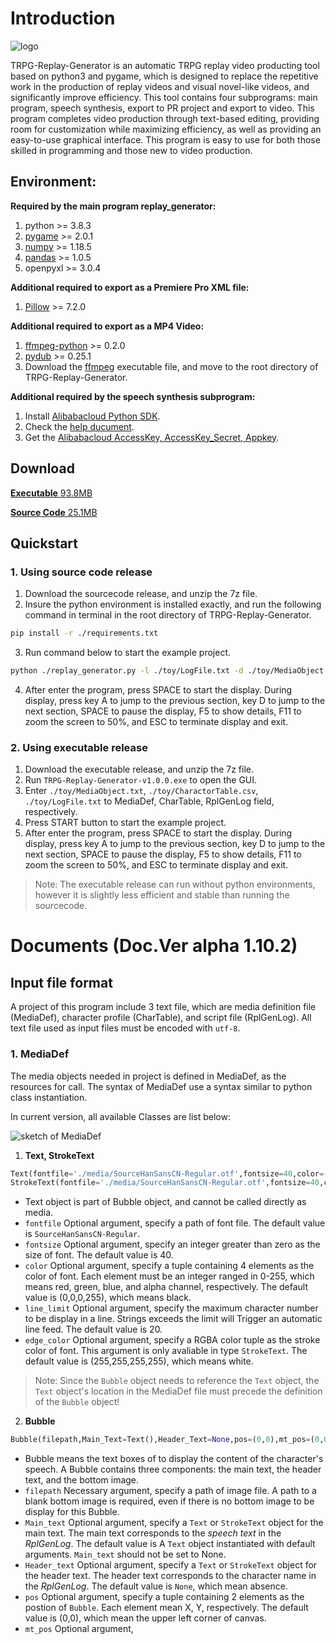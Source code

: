 # Introduction

![logo](./doc/logo.png)

TRPG-Replay-Generator is an automatic TRPG replay video producting tool based on python3 and pygame, which is designed to replace the repetitive work in the production of replay videos and visual novel-like videos, and significantly improve efficiency. This tool contains four subprograms: main program, speech synthesis, export to PR project and export to video. This program completes video production through text-based editing, providing room for customization while maximizing efficiency, as well as providing an easy-to-use graphical interface. This program is easy to use for both those skilled in programming and those new to video production.<br>

## Environment:

**Required by the main program replay_generator:**
1. python &gt;= 3.8.3
2. [pygame](https://github.com/pygame/pygame) &gt;= 2.0.1
3. [numpy](https://github.com/numpy/numpy) &gt;= 1.18.5
4. [pandas](https://github.com/pandas-dev/pandas) &gt;= 1.0.5
5. openpyxl &gt;= 3.0.4

**Additional required to export as a Premiere Pro XML file:**
1. [Pillow](https://github.com/python-pillow/Pillow) &gt;= 7.2.0

**Additional required to export as a MP4 Video:**
1. [ffmpeg-python](https://github.com/kkroening/ffmpeg-python) &gt;= 0.2.0
2. [pydub](https://github.com/jiaaro/pydub) &gt;= 0.25.1
3. Download the [ffmpeg](https://ffmpeg.org/download.html) executable file, and move to the root directory of TRPG-Replay-Generator.

**Additional required by the speech synthesis subprogram:**
1. Install [Alibabacloud Python SDK](https://github.com/aliyun/alibabacloud-nls-python-sdk).
2. Check the [help ducument](https://help.aliyun.com/document_detail/374323.html).
3. Get the [Alibabacloud AccessKey, AccessKey_Secret, Appkey](https://ram.console.aliyun.com/manage/ak).

## Download

[**Executable** 93.8MB](https://github.com/DanDDXuanX/TRPG-Replay-Generator/releases/download/v1.0.1/TRPG-Replay-Generator-v1.0.1-win64.7z)

[**Source Code** 25.1MB](https://github.com/DanDDXuanX/TRPG-Replay-Generator/releases/download/v1.0.1/TRPG-Replay-Generator-v1.0.1-SourceCode.7z)

## Quickstart

### 1. Using source code release

1. Download the sourcecode release, and unzip the 7z file.
2. Insure the python environment is installed exactly, and run the following command in terminal in the root directory of TRPG-Replay-Generator.
```bash
pip install -r ./requirements.txt
```
3. Run command below to start the example project.<br>
```bash
python ./replay_generator.py -l ./toy/LogFile.txt -d ./toy/MediaObject.txt -t ./toy/CharactorTable.csv
```
4. After enter the program, press SPACE to start the display. During display, press key A to jump to the previous section, key D to jump to the next section, SPACE to pause the display, F5 to show details, F11 to zoom the screen to 50%, and ESC to terminate display and exit.

### 2. Using executable release

1. Download the executable release, and unzip the 7z file.<br>
2. Run `TRPG-Replay-Generator-v1.0.0.exe` to open the GUI.
3. Enter `./toy/MediaObject.txt`, `./toy/CharactorTable.csv`, `./toy/LogFile.txt` to MediaDef, CharTable, RplGenLog field, respectively.
4. Press START button to start the example project.<br>
5. After enter the program, press SPACE to start the display. During display, press key A to jump to the previous section, key D to jump to the next section, SPACE to pause the display, F5 to show details, F11 to zoom the screen to 50%, and ESC to terminate display and exit.

> Note: The executable release can run without python environments, however it is slightly less efficient and stable than running the sourcecode.

# Documents (Doc.Ver alpha 1.10.2)

## Input file format

A project of this program include 3 text file, which are media definition file (MediaDef), character profile (CharTable), and script file (RplGenLog). All text file used as input files must be encoded with `utf-8`.

### 1. MediaDef

The media objects needed in project is defined in MediaDef, as the resources for call. The syntax of MediaDef use a syntax similar to python class instantiation.<p>
In current version, all available Classes are list below:

![sketch of MediaDef](./doc/media_def.png)

1.	**Text, StrokeText**
```python 
Text(fontfile='./media/SourceHanSansCN-Regular.otf',fontsize=40,color=(0,0,0,255),line_limit=20)
StrokeText(fontfile='./media/SourceHanSansCN-Regular.otf',fontsize=40,color=(0,0,0,255),line_limit=20,edge_color=(255,255,255,255))
```

- Text object is part of Bubble object, and cannot be called directly as media.
- `fontfile`	Optional argument, specify a path of font file. The default value is `SourceHanSansCN-Regular`.
- `fontsize`	Optional argument, specify an integer greater than zero as the size of font. The default value is 40.
- `color`	Optional argument, specify a tuple containing 4 elements as the color of font. Each element must be an integer ranged in 0-255, which means red, green, blue, and alpha channel, respectively. The default value is (0,0,0,255), which means black.
- `line_limit`	Optional argument, specify the maximum character number to be display in a line. Strings exceeds the limit will Trigger an automatic line feed. The default value is 20.
- `edge_color`	Optional argument, specify a RGBA color tuple as the stroke color of font. This argument is only avaliable in type `StrokeText`. The default value is (255,255,255,255), which means white.  

> Note: Since the `Bubble` object needs to reference the `Text` object, the `Text` object's location in the MediaDef file must precede the definition of the `Bubble` object!

2. **Bubble**
```python
Bubble(filepath,Main_Text=Text(),Header_Text=None,pos=(0,0),mt_pos=(0,0),ht_pos=(0,0),align='left',line_distance=1.5)
```

- Bubble means the text boxes of to display the content of the character's speech. A Bubble contains three components: the main text, the header text, and the bottom image.
- `filepath`	Necessary argument, specify a path of image file. A path to a blank bottom image is required, even if there is no bottom image to be display for this Bubble.
- `Main_text`	Optional argument, specify a  `Text` or `StrokeText` object for the main text. The main text corresponds to the *speech text* in the *RplGenLog*. The default value is A `Text` object instantiated with default arguments. `Main_text` should not be set to None.
- `Header_text`	Optional argument, specify a  `Text` or `StrokeText` object for the header text. The header text corresponds to the character name in the *RplGenLog*. The default value is `None`, which mean absence.
- `pos`	Optional argument, specify a tuple containing 2 elements as the postion of `Bubble`. Each element mean X, Y, respectively. The default value is (0,0), which mean the upper left corner of canvas.
- `mt_pos`	Optional argument, 